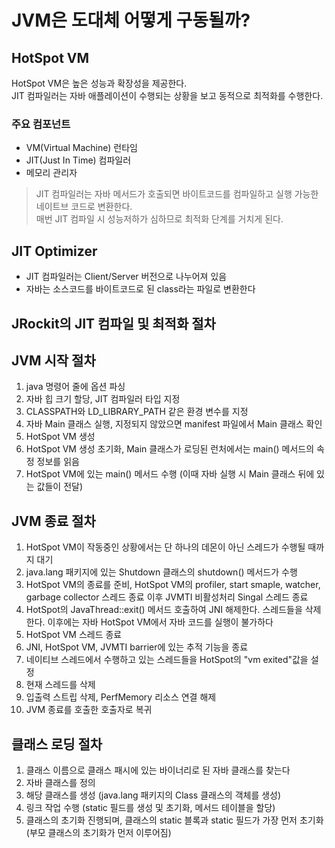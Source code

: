 # JVM은 도대체 어떻게 구동될까?

## HotSpot VM 
HotSpot VM은 높은 성능과 확장성을 제공한다.  
JIT 컴파일러는 자바 애플레이션이 수행되는 상황을 보고 동적으로 최적화를 수행한다.
### 주요 컴포넌트
- VM(Virtual Machine) 런타임
- JIT(Just In Time) 컴파일러
- 메모리 관리자
> JIT 컴파일러는 자바 메서드가 호출되면 바이트코드를 컴파일하고 실행 가능한 네이트브 코드로 변환한다.  
매번 JIT 컴파일 시 성능저하가 심하므로 최적화 단계를 거치게 된다.

## JIT Optimizer
- JIT 컴파일러는 Client/Server 버전으로 나누어져 있음
- 자바는 소스코드를 바이트코드로 된 class라는 파일로 변환한다

## JRockit의 JIT 컴파일 및 최적화 절차

## JVM 시작 절차
1. java 명령어 줄에 옵션 파싱
2. 자바 힙 크기 할당, JIT 컴파일러 타입 지정
3. CLASSPATH와 LD_LIBRARY_PATH 같은 환경 변수를 지정
4. 자바 Main 클래스 실행, 지정되지 않았으면 manifest 파일에서 Main 클래스 확인
5. HotSpot VM 생성
6. HotSpot VM 생성 초기화, Main 클래스가 로딩된 런처에서는 main() 메서드의 속정 정보를 읽음
7. HotSpot VM에 있는 main() 메서드 수행 (이때 자바 실행 시 Main 클래스 뒤에 있는 값들이 전달)

## JVM 종료 절차
1. HotSpot VM이 작동중인 상황에서는 단 하나의 데몬이 아닌 스레드가 수행될 때까지 대기
2. java.lang 패키지에 있는 Shutdown 클래스의 shutdown() 메서드가 수행
3. HotSpot VM의 종료를 준비, HotSpot VM의 profiler, start smaple, watcher, garbage collector 스레드 종료 이후 JVMTI 비활성처리 Singal 스레드 종료
4. HotSpot의 JavaThread::exit() 메서드 호출하여 JNI 해제한다. 스레드들을 삭제한다. 이후에는 자바 HotSpot VM에서 자바 코드를 실행이 불가하다
5. HotSpot VM 스레드 종료
6. JNI, HotSpot VM, JVMTI barrier에 있는 추적 기능을 종료
7. 네이티브 스레드에서 수행하고 있는 스레드들을 HotSpot의 "vm exited"값을 설정
8. 현재 스레드를 삭제
9. 입출력 스트립 삭제, PerfMemory 리소스 연결 해제
10. JVM 종료를 호출한 호출자로 복귀

## 클래스 로딩 절차
1. 클래스 이름으로 클래스 패시에 있는 바이너리로 된 자바 클래스를 찾는다
2. 자바 클래스를 정의
3. 해당 클래스를 생성 (java.lang 패키지의 Class 클래스의 객체를 생성)
4. 링크 작업 수행 (static 필드를 생성 및 초기화, 메서드 테이블을 할당)
5. 클래스의 초기화 진행되며, 클래스의 static 블록과 static 필드가 가장 먼저 초기화 (부모 클래스의 초기화가 먼저 이루어짐)
